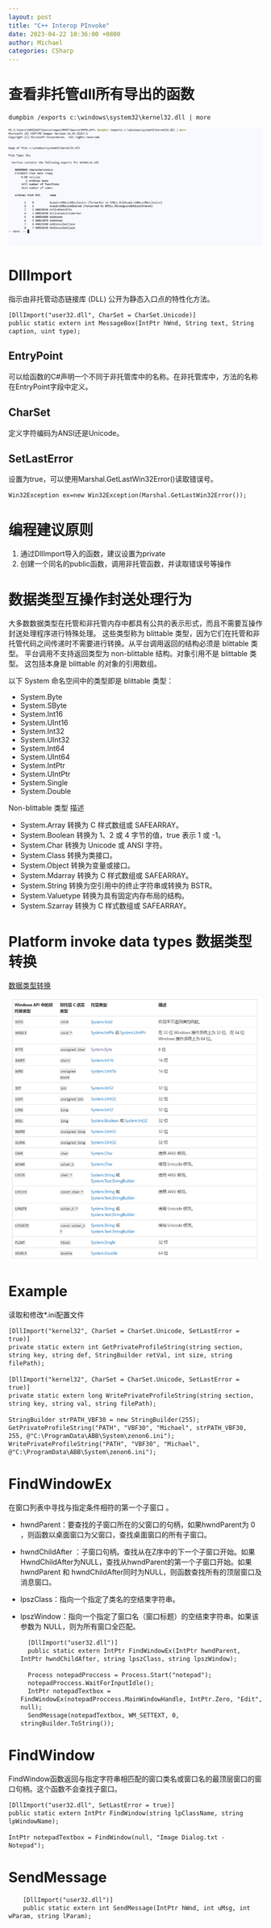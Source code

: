 ```yaml
---
layout: post
title: "C++ Interop PInvoke"
date: 2023-04-22 10:36:00 +0800
author: Michael
categories: CSharp
---
```


# 查看非托管dll所有导出的函数

    dumpbin /exports c:\windows\system32\kernel32.dll | more

![日志文件夹](/assets/csharp/dumpbin.png)   
    
# DllImport
指示由非托管动态链接库 (DLL) 公开为静态入口点的特性化方法。

    [DllImport("user32.dll", CharSet = CharSet.Unicode)]
    public static extern int MessageBox(IntPtr hWnd, String text, String caption, uint type);

## EntryPoint
可以给函数的C#声明一个不同于非托管库中的名称。在非托管库中，方法的名称在EntryPoint字段中定义。

## CharSet
定义字符编码为ANSI还是Unicode。

## SetLastError
设置为true，可以使用Marshal.GetLastWin32Error()读取错误号。

    Win32Exception ex=new Win32Exception(Marshal.GetLastWin32Error());

# 编程建议原则
1. 通过DllImport导入的函数，建议设置为private
2. 创建一个同名的public函数，调用非托管函数，并读取错误号等操作

# 数据类型互操作封送处理行为
大多数数据类型在托管和非托管内存中都具有公共的表示形式，而且不需要互操作封送处理程序进行特殊处理。 这些类型称为 blittable 类型，因为它们在托管和非托管代码之间传递时不需要进行转换。从平台调用返回的结构必须是 blittable 类型。 平台调用不支持返回类型为 non-blittable 结构。对象引用不是 blittable 类型。 这包括本身是 blittable 的对象的引用数组。

以下 System 命名空间中的类型即是 blittable 类型：

- System.Byte
- System.SByte
- System.Int16
- System.UInt16
- System.Int32
- System.UInt32
- System.Int64
- System.UInt64
- System.IntPtr
- System.UIntPtr
- System.Single
- System.Double

Non-blittable 类型	描述

- System.Array	转换为 C 样式数组或 SAFEARRAY。
- System.Boolean	转换为 1、2 或 4 字节的值，true 表示 1 或 -1。
- System.Char	转换为 Unicode 或 ANSI 字符。
- System.Class	转换为类接口。
- System.Object	转换为变量或接口。
- System.Mdarray	转换为 C 样式数组或 SAFEARRAY。
- System.String	转换为空引用中的终止字符串或转换为 BSTR。
- System.Valuetype	转换为具有固定内存布局的结构。
- System.Szarray	转换为 C 样式数组或 SAFEARRAY。

# Platform invoke data types 数据类型转换

[数据类型转换](https://learn.microsoft.com/en-us/dotnet/framework/interop/marshalling-data-with-platform-invoke)

![日志文件夹](/assets/csharp/Platforminvokedatatypes.png)   

# Example
读取和修改*.ini配置文件

    [DllImport("kernel32", CharSet = CharSet.Unicode, SetLastError = true)]
    private static extern int GetPrivateProfileString(string section, string key, string def, StringBuilder retVal, int size, string filePath);

    [DllImport("kernel32", CharSet = CharSet.Unicode, SetLastError = true)]
    private static extern long WritePrivateProfileString(string section, string key, string val, string filePath);

    StringBuilder strPATH_VBF30 = new StringBuilder(255);
    GetPrivateProfileString("PATH", "VBF30", "Michael", strPATH_VBF30, 255, @"C:\ProgramData\ABB\System\zenon6.ini");
    WritePrivateProfileString("PATH", "VBF30", "Michael", @"C:\ProgramData\ABB\System\zenon6.ini");

# FindWindowEx
在窗口列表中寻找与指定条件相符的第一个子窗口 。
- hwndParent：要查找的子窗口所在的父窗口的句柄，如果hwndParent为 0 ，则函数以桌面窗口为父窗口，查找桌面窗口的所有子窗口。
- hwndChildAfter ：子窗口句柄。查找从在Z序中的下一个子窗口开始。如果HwndChildAfter为NULL，查找从hwndParent的第一个子窗口开始。如果hwndParent 和 hwndChildAfter同时为NULL，则函数查找所有的顶层窗口及消息窗口。
- lpszClass：指向一个指定了类名的空结束字符串。
- lpszWindow：指向一个指定了窗口名（窗口标题）的空结束字符串。如果该参数为 NULL，则为所有窗口全匹配。

        [DllImport("user32.dll")]
        public static extern IntPtr FindWindowEx(IntPtr hwndParent, IntPtr hwndChildAfter, string lpszClass, string lpszWindow);

        Process notepadProccess = Process.Start("notepad");
        notepadProccess.WaitForInputIdle();
        IntPtr notepadTextbox = FindWindowEx(notepadProccess.MainWindowHandle, IntPtr.Zero, "Edit", null);
        SendMessage(notepadTextbox, WM_SETTEXT, 0, stringBuilder.ToString());

# FindWindow
FindWindow函数返回与指定字符串相匹配的窗口类名或窗口名的最顶层窗口的窗口句柄。这个函数不会查找子窗口。

    [DllImport("user32.dll", SetLastError = true)]
    public static extern IntPtr FindWindow(string lpClassName, string lpWindowName);

    IntPtr notepadTextbox = FindWindow(null, "Image Dialog.txt - Notepad");

# SendMessage
        [DllImport("user32.dll")]
        public static extern int SendMessage(IntPtr hWnd, int uMsg, int wParam, string lParam);